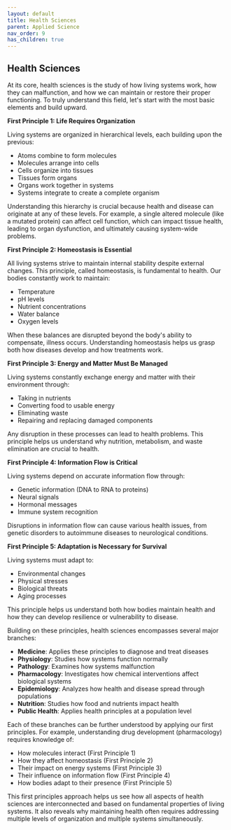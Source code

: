 ```yaml
---
layout: default
title: Health Sciences
parent: Applied Science
nav_order: 9
has_children: true
---
```


## Health Sciences

At its core, health sciences is the study of how living systems work, how they can malfunction, and how we can maintain or restore their proper functioning. To truly understand this field, let's start with the most basic elements and build upward.

**First Principle 1: Life Requires Organization**

Living systems are organized in hierarchical levels, each building upon the previous:
- Atoms combine to form molecules
- Molecules arrange into cells
- Cells organize into tissues
- Tissues form organs
- Organs work together in systems
- Systems integrate to create a complete organism

Understanding this hierarchy is crucial because health and disease can originate at any of these levels. For example, a single altered molecule (like a mutated protein) can affect cell function, which can impact tissue health, leading to organ dysfunction, and ultimately causing system-wide problems.

**First Principle 2: Homeostasis is Essential**

All living systems strive to maintain internal stability despite external changes. This principle, called homeostasis, is fundamental to health. Our bodies constantly work to maintain:
- Temperature
- pH levels
- Nutrient concentrations
- Water balance
- Oxygen levels

When these balances are disrupted beyond the body's ability to compensate, illness occurs. Understanding homeostasis helps us grasp both how diseases develop and how treatments work.

**First Principle 3: Energy and Matter Must Be Managed**

Living systems constantly exchange energy and matter with their environment through:
- Taking in nutrients
- Converting food to usable energy
- Eliminating waste
- Repairing and replacing damaged components

Any disruption in these processes can lead to health problems. This principle helps us understand why nutrition, metabolism, and waste elimination are crucial to health.

**First Principle 4: Information Flow is Critical**

Living systems depend on accurate information flow through:
- Genetic information (DNA to RNA to proteins)
- Neural signals
- Hormonal messages
- Immune system recognition

Disruptions in information flow can cause various health issues, from genetic disorders to autoimmune diseases to neurological conditions.

**First Principle 5: Adaptation is Necessary for Survival**

Living systems must adapt to:
- Environmental changes
- Physical stresses
- Biological threats
- Aging processes

This principle helps us understand both how bodies maintain health and how they can develop resilience or vulnerability to disease.

Building on these principles, health sciences encompasses several major branches:

- **Medicine**: Applies these principles to diagnose and treat diseases
- **Physiology**: Studies how systems function normally
- **Pathology**: Examines how systems malfunction
- **Pharmacology**: Investigates how chemical interventions affect biological systems
- **Epidemiology**: Analyzes how health and disease spread through populations
- **Nutrition**: Studies how food and nutrients impact health
- **Public Health**: Applies health principles at a population level

Each of these branches can be further understood by applying our first principles. For example, understanding drug development (pharmacology) requires knowledge of:
- How molecules interact (First Principle 1)
- How they affect homeostasis (First Principle 2)
- Their impact on energy systems (First Principle 3)
- Their influence on information flow (First Principle 4)
- How bodies adapt to their presence (First Principle 5)

This first principles approach helps us see how all aspects of health sciences are interconnected and based on fundamental properties of living systems. It also reveals why maintaining health often requires addressing multiple levels of organization and multiple systems simultaneously.
